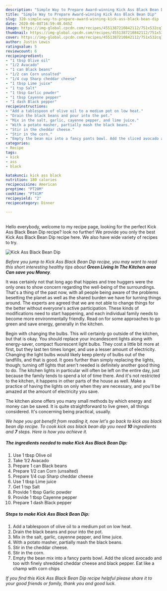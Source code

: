 ```yaml
---
description: "Simple Way to Prepare Award-winning Kick Ass Black Bean Dip"
title: "Simple Way to Prepare Award-winning Kick Ass Black Bean Dip"
slug: 320-simple-way-to-prepare-award-winning-kick-ass-black-bean-dip
date: 2020-06-08T16:59:40.045Z
image: https://img-global.cpcdn.com/recipes/4551387210842112/751x532cq70/kick-ass-black-bean-dip-recipe-main-photo.jpg
thumbnail: https://img-global.cpcdn.com/recipes/4551387210842112/751x532cq70/kick-ass-black-bean-dip-recipe-main-photo.jpg
cover: https://img-global.cpcdn.com/recipes/4551387210842112/751x532cq70/kick-ass-black-bean-dip-recipe-main-photo.jpg
author: Justin Lewis
ratingvalue: 5
reviewcount: 6
recipeingredient:
- "1 tbsp Olive oil"
- "1/2 Avacado"
- "1 can Black beans"
- "1/2 can Corn unsalted"
- "1/4 cup Sharp cheddar cheese"
- "1 tbsp Lime juice"
- "1 tsp Salt"
- "1 tbsp Garlic powder"
- "1 tbsp Cayenne pepper"
- "1 dash Black pepper"
recipeinstructions:
- "Add a tablespoon of olive oil to a medium pot on low heat."
- "Drain the black beans and pour into the pot."
- "Mix in the salt, garlic, cayenne pepper, and lime juice."
- "With a potato masher, partially mash the black beans."
- "Stir in the cheddar cheese."
- "Stir in the corn."
- "Empty the bean mix into a fancy pants bowl. Add the sliced avocado and too with finely shredded cheddar cheese and black pepper. Eat like a champ with corn chips"
categories:
- Recipe
tags:
- kick
- ass
- black

katakunci: kick ass black 
nutrition: 180 calories
recipecuisine: American
preptime: "PT20M"
cooktime: "PT41M"
recipeyield: "2"
recipecategory: Dinner

---
```

<br>
Hello everybody, welcome to my recipe page, looking for the perfect Kick Ass Black Bean Dip recipe? look no further! We provide you only the best Kick Ass Black Bean Dip recipe here. We also have wide variety of recipes to try.
<br>


![Kick Ass Black Bean Dip](https://img-global.cpcdn.com/recipes/4551387210842112/751x532cq70/kick-ass-black-bean-dip-recipe-main-photo.jpg)

<i>Before you jump to Kick Ass Black Bean Dip recipe, you may want to read this short interesting healthy tips about 
<strong>Green Living In The Kitchen area Can save you Money</strong>.</i>
</br>

It was certainly not that long ago that hippies and tree huggers were the only ones to show concern regarding the well-being of the surroundings. That's a thing of the past now, with all people being aware of the problems besetting the planet as well as the shared burden we have for turning things around. The experts are agreed that we are not able to change things for the better without everyone's active participation. These kinds of modifications need to start happening, and each individual family needs to become more environmentally friendly. Read on for some approaches to go green and save energy, generally in the kitchen.

Begin with changing the bulbs. This will certainly go outside of the kitchen, but that is okay. You should replace your incandescent lights along with energy-saver, compact fluorescent light bulbs. They cost a little bit more at first, but they last ten times longer, and use a lesser amount of electricity. Changing the light bulbs would likely keep plenty of bulbs out of the landfills, and that is good. It goes further than simply replacing the lights, though; turning off lights that aren't needed is definitely another good thing to do. The kitchen lights in particular will often be left on the entire day, just because the family tends to spend a lot of time there. And it's not restricted to the kitchen, it happens in other parts of the house as well. Make a practice of having the lights on only when they are necessary, and you'll be amazed at the amount of electricity you save.

The kitchen alone offers you many small methods by which energy and money can be saved. It is quite straightforward to live green, all things considered. It's concerning being practical, usually.


<i>We hope you got benefit from reading it, now let's go back to kick ass black bean dip recipe. To cook kick ass black bean dip you need <strong>10</strong> ingredients and <strong>7</strong> steps. Here is how you achieve it.
</i>

##### The ingredients needed to make Kick Ass Black Bean Dip:

1. Use 1 tbsp Olive oil
1. Take 1/2 Avacado
1. Prepare 1 can Black beans
1. Prepare 1/2 can Corn (unsalted)
1. Prepare 1/4 cup Sharp cheddar cheese
1. Use 1 tbsp Lime juice
1. Get 1 tsp Salt
1. Provide 1 tbsp Garlic powder
1. Provide 1 tbsp Cayenne pepper
1. Prepare 1 dash Black pepper


##### Steps to make Kick Ass Black Bean Dip:

1. Add a tablespoon of olive oil to a medium pot on low heat.
1. Drain the black beans and pour into the pot.
1. Mix in the salt, garlic, cayenne pepper, and lime juice.
1. With a potato masher, partially mash the black beans.
1. Stir in the cheddar cheese.
1. Stir in the corn.
1. Empty the bean mix into a fancy pants bowl. Add the sliced avocado and too with finely shredded cheddar cheese and black pepper. Eat like a champ with corn chips


<i>If you find this Kick Ass Black Bean Dip recipe helpful please share it to your good friends or family, thank you and good luck.</i>
